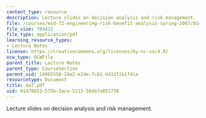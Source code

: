 ```yaml
---
content_type: resource
description: Lecture slides on decision analysis and risk management.
file: /courses/esd-72-engineering-risk-benefit-analysis-spring-2007/01478653575b2aca511556eb7a051758_da7.pdf
file_size: 704412
file_type: application/pdf
learning_resource_types:
- Lecture Notes
license: https://creativecommons.org/licenses/by-nc-sa/4.0/
ocw_type: OCWFile
parent_title: Lecture Notes
parent_type: CourseSection
parent_uid: 14865558-19a2-e2de-7c82-d433f2b1f41a
resourcetype: Document
title: da7.pdf
uid: 01478653-575b-2aca-5115-56eb7a051758
---
```

Lecture slides on decision analysis and risk management.